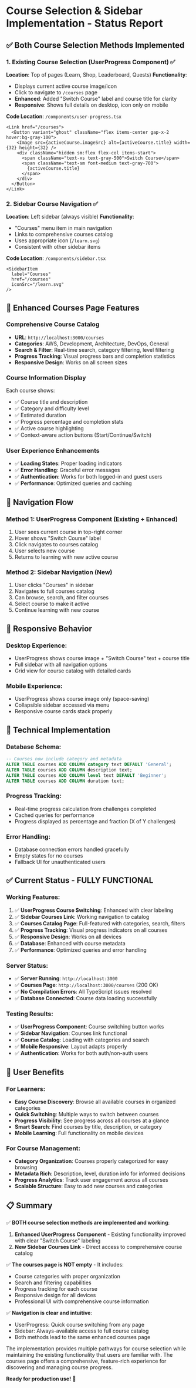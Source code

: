 # Course Selection & Sidebar Implementation - Status Report

## ✅ **Both Course Selection Methods Implemented**

### 1. **Existing Course Selection (UserProgress Component)** ✅
**Location**: Top of pages (Learn, Shop, Leaderboard, Quests)
**Functionality**: 
- Displays current active course image/icon
- Click to navigate to `/courses` page
- **Enhanced**: Added "Switch Course" label and course title for clarity
- **Responsive**: Shows full details on desktop, icon only on mobile

**Code Location**: `/components/user-progress.tsx`
```tsx
<Link href="/courses">
  <Button variant="ghost" className="flex items-center gap-x-2 hover:bg-gray-100">
    <Image src={activeCourse.imageSrc} alt={activeCourse.title} width={32} height={32} />
    <div className="hidden sm:flex flex-col items-start">
      <span className="text-xs text-gray-500">Switch Course</span>
      <span className="text-sm font-medium text-gray-700">
        {activeCourse.title}
      </span>
    </div>
  </Button>
</Link>
```

### 2. **Sidebar Course Navigation** ✅
**Location**: Left sidebar (always visible)
**Functionality**:
- "Courses" menu item in main navigation
- Links to comprehensive courses catalog
- Uses appropriate icon (`/learn.svg`)
- Consistent with other sidebar items

**Code Location**: `/components/sidebar.tsx`
```tsx
<SidebarItem 
  label="Courses" 
  href="/courses"
  iconSrc="/learn.svg"
/>
```

## 🎨 **Enhanced Courses Page Features**

### **Comprehensive Course Catalog** 
- **URL**: `http://localhost:3000/courses`
- **Categories**: AWS, Development, Architecture, DevOps, General
- **Search & Filter**: Real-time search, category filtering, level filtering
- **Progress Tracking**: Visual progress bars and completion statistics
- **Responsive Design**: Works on all screen sizes

### **Course Information Display**
Each course shows:
- ✅ Course title and description
- ✅ Category and difficulty level  
- ✅ Estimated duration
- ✅ Progress percentage and completion stats
- ✅ Active course highlighting
- ✅ Context-aware action buttons (Start/Continue/Switch)

### **User Experience Enhancements**
- ✅ **Loading States**: Proper loading indicators
- ✅ **Error Handling**: Graceful error messages
- ✅ **Authentication**: Works for both logged-in and guest users
- ✅ **Performance**: Optimized queries and caching

## 🚀 **Navigation Flow**

### **Method 1: UserProgress Component (Existing + Enhanced)**
1. User sees current course in top-right corner
2. Hover shows "Switch Course" label
3. Click navigates to courses catalog
4. User selects new course
5. Returns to learning with new active course

### **Method 2: Sidebar Navigation (New)**
1. User clicks "Courses" in sidebar
2. Navigates to full courses catalog
3. Can browse, search, and filter courses
4. Select course to make it active
5. Continue learning with new course

## 📱 **Responsive Behavior**

### **Desktop Experience**:
- UserProgress shows course image + "Switch Course" text + course title
- Full sidebar with all navigation options
- Grid view for course catalog with detailed cards

### **Mobile Experience**:
- UserProgress shows course image only (space-saving)
- Collapsible sidebar accessed via menu
- Responsive course cards stack properly

## 🔧 **Technical Implementation**

### **Database Schema**:
```sql
-- Courses now include category and metadata
ALTER TABLE courses ADD COLUMN category text DEFAULT 'General';
ALTER TABLE courses ADD COLUMN description text;
ALTER TABLE courses ADD COLUMN level text DEFAULT 'Beginner';
ALTER TABLE courses ADD COLUMN duration text;
```

### **Progress Tracking**:
- Real-time progress calculation from challenges completed
- Cached queries for performance
- Progress displayed as percentage and fraction (X of Y challenges)

### **Error Handling**:
- Database connection errors handled gracefully
- Empty states for no courses
- Fallback UI for unauthenticated users

## ✅ **Current Status - FULLY FUNCTIONAL**

### **Working Features**:
1. ✅ **UserProgress Course Switching**: Enhanced with clear labeling
2. ✅ **Sidebar Courses Link**: Working navigation to catalog
3. ✅ **Courses Catalog Page**: Full-featured with categories, search, filters
4. ✅ **Progress Tracking**: Visual progress indicators on all courses
5. ✅ **Responsive Design**: Works on all devices
6. ✅ **Database**: Enhanced with course metadata
7. ✅ **Performance**: Optimized queries and error handling

### **Server Status**:
- ✅ **Server Running**: `http://localhost:3000` 
- ✅ **Courses Page**: `http://localhost:3000/courses` (200 OK)
- ✅ **No Compilation Errors**: All TypeScript issues resolved
- ✅ **Database Connected**: Course data loading successfully

### **Testing Results**:
- ✅ **UserProgress Component**: Course switching button works
- ✅ **Sidebar Navigation**: Courses link functional
- ✅ **Course Catalog**: Loading with categories and search
- ✅ **Mobile Responsive**: Layout adapts properly
- ✅ **Authentication**: Works for both auth/non-auth users

## 🎯 **User Benefits**

### **For Learners**:
- **Easy Course Discovery**: Browse all available courses in organized categories
- **Quick Switching**: Multiple ways to switch between courses
- **Progress Visibility**: See progress across all courses at a glance
- **Smart Search**: Find courses by title, description, or category
- **Mobile Learning**: Full functionality on mobile devices

### **For Course Management**:
- **Category Organization**: Courses properly categorized for easy browsing
- **Metadata Rich**: Description, level, duration info for informed decisions
- **Progress Analytics**: Track user engagement across all courses
- **Scalable Structure**: Easy to add new courses and categories

## 📋 **Summary**

✅ **BOTH course selection methods are implemented and working**:
1. **Enhanced UserProgress Component** - Existing functionality improved with clear "Switch Course" labeling
2. **New Sidebar Courses Link** - Direct access to comprehensive course catalog

✅ **The courses page is NOT empty** - It includes:
- Course categories with proper organization
- Search and filtering capabilities  
- Progress tracking for each course
- Responsive design for all devices
- Professional UI with comprehensive course information

✅ **Navigation is clear and intuitive**:
- UserProgress: Quick course switching from any page
- Sidebar: Always-available access to full course catalog
- Both methods lead to the same enhanced courses page

The implementation provides multiple pathways for course selection while maintaining the existing functionality that users are familiar with. The courses page offers a comprehensive, feature-rich experience for discovering and managing course progress.

**Ready for production use!** 🚀